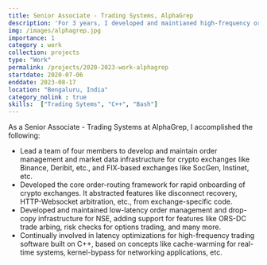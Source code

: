 ```yaml
---
title: Senior Associate - Trading Systems, AlphaGrep
description: 'For 3 years, I developed and maintianed high-frequency order management and market data systems for AlphaGrep working on  Crypto markets(Binance, Bitmex, and Deribit), Indian markets (NSE) and FIX-based markets (SocGen, Instinet).'
img: /images/alphagrep.jpg
importance: 1
category : work
collection: projects
type: "Work"
permalink: /projects/2020-2023-work-alphagrep
startdate: 2020-07-06
enddate: 2023-08-17
location: "Bengaluru, India"
category_nolink : true
skills:  ["Trading Sytems", "C++", "Bash"]
---
```


As a Senior Associate - Trading Systems at AlphaGrep, I accomplished the following:
- Lead a team of four members to develop and maintain order management and market data infrastructure for crypto exchanges like Binance, Deribit, etc., and FIX-based exchanges like SocGen, Instinet, etc.
- Developed the core order-routing framework for rapid onboarding of crypto exchanges. It abstracted features like disconnect recovery, HTTP-Websocket arbitration, etc., from exchange-specific code.
- Developed and maintained low-latency order management and drop-copy infrastructure for NSE, adding support for features like ORS-DC trade arbing, risk checks for options trading, and many more.
- Continually involved in latency optimizations for high-frequency trading software built on C++, based on concepts like cache-warming for real-time systems, kernel-bypass for networking applications, etc.
